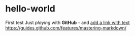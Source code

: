 # hello-world
First test
Just *playing* with **GitHub** - and [add a link with text](https://google.com)
https://guides.github.com/features/mastering-markdown/
